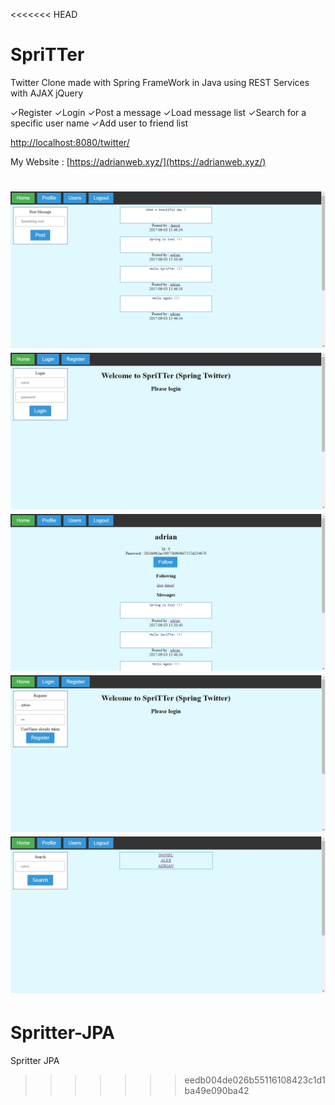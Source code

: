 <<<<<<< HEAD
# SpriTTer
Twitter Clone made with Spring FrameWork in Java using REST Services with AJAX jQuery

✓Register
✓Login
✓Post a message
✓Load message list
✓Search for a specific user name
✓Add user to friend list


[http://localhost:8080/twitter/](http://localhost:8080/twitter/)

My Website : [https://adrianweb.xyz/](https://adrianweb.xyz/)

![alt text](https://raw.githubusercontent.com/AdrianBesleaga/SpriTTer/master/Images/HomeMessages.jpg "Home Messages")
![alt text](https://raw.githubusercontent.com/AdrianBesleaga/SpriTTer/master/Images/HomePage.jpg "Home Page")
![alt text](https://raw.githubusercontent.com/AdrianBesleaga/SpriTTer/master/Images/Profile.jpg "Profile")
![alt text](https://raw.githubusercontent.com/AdrianBesleaga/SpriTTer/master/Images/Register.jpg "Register")
![alt text](https://raw.githubusercontent.com/AdrianBesleaga/SpriTTer/master/Images/Users.jpg "Users")
=======
# Spritter-JPA
Spritter JPA
>>>>>>> eedb004de026b55116108423c1d1ba49e090ba42
